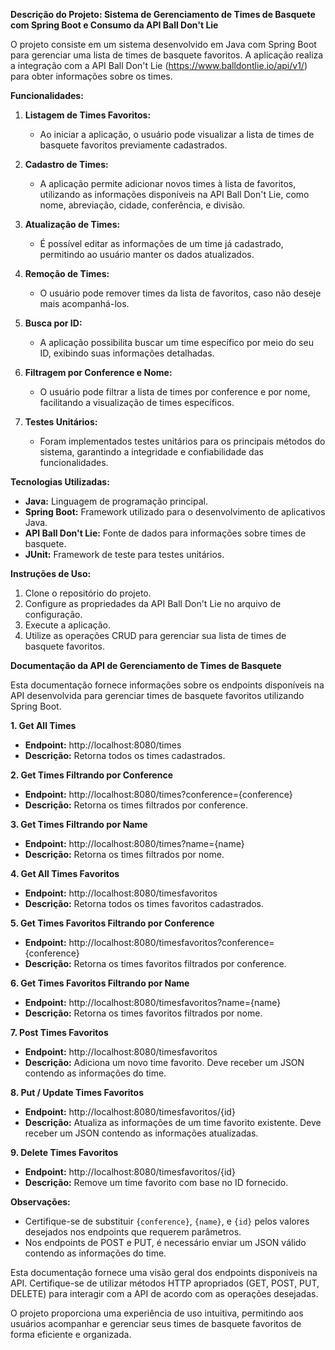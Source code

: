 **Descrição do Projeto: Sistema de Gerenciamento de Times de Basquete com Spring Boot e Consumo da API Ball Don't Lie**

O projeto consiste em um sistema desenvolvido em Java com Spring Boot para gerenciar uma lista de times de basquete favoritos. A aplicação realiza a integração com a API Ball Don't Lie (https://www.balldontlie.io/api/v1/) para obter informações sobre os times.

**Funcionalidades:**

1. **Listagem de Times Favoritos:**
   - Ao iniciar a aplicação, o usuário pode visualizar a lista de times de basquete favoritos previamente cadastrados.

2. **Cadastro de Times:**
   - A aplicação permite adicionar novos times à lista de favoritos, utilizando as informações disponíveis na API Ball Don't Lie, como nome, abreviação, cidade, conferência, e divisão.

3. **Atualização de Times:**
   - É possível editar as informações de um time já cadastrado, permitindo ao usuário manter os dados atualizados.

4. **Remoção de Times:**
   - O usuário pode remover times da lista de favoritos, caso não deseje mais acompanhá-los.

5. **Busca por ID:**
   - A aplicação possibilita buscar um time específico por meio do seu ID, exibindo suas informações detalhadas.

6. **Filtragem por Conference e Nome:**
   - O usuário pode filtrar a lista de times por conference e por nome, facilitando a visualização de times específicos.

7. **Testes Unitários:**
   - Foram implementados testes unitários para os principais métodos do sistema, garantindo a integridade e confiabilidade das funcionalidades.

**Tecnologias Utilizadas:**

- **Java:** Linguagem de programação principal.
- **Spring Boot:** Framework utilizado para o desenvolvimento de aplicativos Java.
- **API Ball Don't Lie:** Fonte de dados para informações sobre times de basquete.
- **JUnit:** Framework de teste para testes unitários.

**Instruções de Uso:**

1. Clone o repositório do projeto.
2. Configure as propriedades da API Ball Don't Lie no arquivo de configuração.
3. Execute a aplicação.
4. Utilize as operações CRUD para gerenciar sua lista de times de basquete favoritos.

**Documentação da API de Gerenciamento de Times de Basquete**

Esta documentação fornece informações sobre os endpoints disponíveis na API desenvolvida para gerenciar times de basquete favoritos utilizando Spring Boot.

**1. Get All Times**

   - **Endpoint:** http://localhost:8080/times
   - **Descrição:** Retorna todos os times cadastrados.

**2. Get Times Filtrando por Conference**

   - **Endpoint:** http://localhost:8080/times?conference={conference}
   - **Descrição:** Retorna os times filtrados por conference.

**3. Get Times Filtrando por Name**

   - **Endpoint:** http://localhost:8080/times?name={name}
   - **Descrição:** Retorna os times filtrados por nome.

**4. Get All Times Favoritos**

   - **Endpoint:** http://localhost:8080/timesfavoritos
   - **Descrição:** Retorna todos os times favoritos cadastrados.

**5. Get Times Favoritos Filtrando por Conference**

   - **Endpoint:** http://localhost:8080/timesfavoritos?conference={conference}
   - **Descrição:** Retorna os times favoritos filtrados por conference.

**6. Get Times Favoritos Filtrando por Name**

   - **Endpoint:** http://localhost:8080/timesfavoritos?name={name}
   - **Descrição:** Retorna os times favoritos filtrados por nome.

**7. Post Times Favoritos**

   - **Endpoint:** http://localhost:8080/timesfavoritos
   - **Descrição:** Adiciona um novo time favorito. Deve receber um JSON contendo as informações do time.

**8. Put / Update Times Favoritos**

   - **Endpoint:** http://localhost:8080/timesfavoritos/{id}
   - **Descrição:** Atualiza as informações de um time favorito existente. Deve receber um JSON contendo as informações atualizadas.

**9. Delete Times Favoritos**

   - **Endpoint:** http://localhost:8080/timesfavoritos/{id}
   - **Descrição:** Remove um time favorito com base no ID fornecido.

**Observações:**

- Certifique-se de substituir `{conference}`, `{name}`, e `{id}` pelos valores desejados nos endpoints que requerem parâmetros.
- Nos endpoints de POST e PUT, é necessário enviar um JSON válido contendo as informações do time.

Esta documentação fornece uma visão geral dos endpoints disponíveis na API. Certifique-se de utilizar métodos HTTP apropriados (GET, POST, PUT, DELETE) para interagir com a API de acordo com as operações desejadas.

O projeto proporciona uma experiência de uso intuitiva, permitindo aos usuários acompanhar e gerenciar seus times de basquete favoritos de forma eficiente e organizada.
